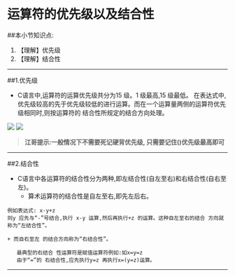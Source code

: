 # 运算符的优先级以及结合性
##本小节知识点:
1. 【理解】优先级
2. 【理解】结合性

---


##1.优先级
- C语言中,运算符的运算优先级共分为15 级。1 级最高,15 级最低。 在表达式中,优先级较高的先于优先级较低的进行运算。而在一个运算量两侧的运算符优先级相同时,则按运算符的 结合性所规定的结合方向处理。

![](http://7xj0kx.com1.z0.glb.clouddn.com/Snip20150513_26.png)
![](http://7xj0kx.com1.z0.glb.clouddn.com/Snip20150513_27.png)

 > **江哥提示:一般情况下不需要死记硬背优先级, 只需要记住()优先级最高即可**

---

##2.结合性
- C语言中各运算符的结合性分为两种,即左结合性(自左至右)和右结合性(自右至左)。
    + 算术运算符的结合性是自左至右,即先左后右。
```
例如表达式: x-y+z
则y 应先与“-”号结合,执行 x-y 运算,然后再执行+z 的运算。这种自左至右的结合 方向就称为“左结合性”。
```

    + 而自右至左 的结合方向称为“右结合性”。
```
   最典型的右结合 性运算符是赋值运算符例如:如x=y=z
   由于“=”的 右结合性,应先执行y=z 再执行x=(y=z)运算。
```

---
